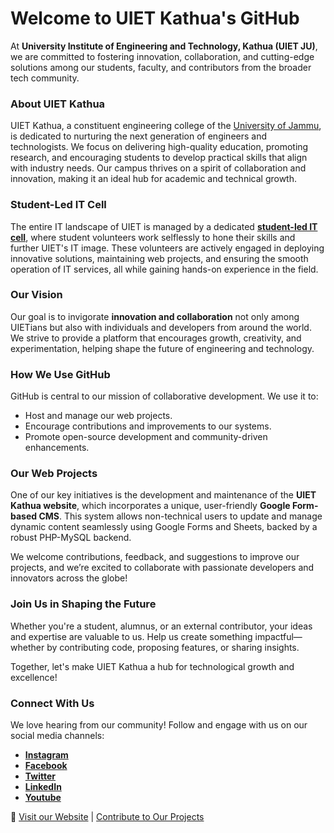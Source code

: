 # Welcome to UIET Kathua's GitHub

At **University Institute of Engineering and Technology, Kathua (UIET JU)**, we are committed to fostering innovation, collaboration, and cutting-edge solutions among our students, faculty, and contributors from the broader tech community.

### About UIET Kathua
UIET Kathua, a constituent engineering college of the [University of Jammu](https://jammuuniversity.ac.in), is dedicated to nurturing the next generation of engineers and technologists. We focus on delivering high-quality education, promoting research, and encouraging students to develop practical skills that align with industry needs. Our campus thrives on a spirit of collaboration and innovation, making it an ideal hub for academic and technical growth.

### Student-Led IT Cell
The entire IT landscape of UIET is managed by a dedicated **[student-led IT cell](https://itcell.uietju@gmail.com)**, where student volunteers work selflessly to hone their skills and further UIET's IT image. These volunteers are actively engaged in deploying innovative solutions, maintaining web projects, and ensuring the smooth operation of IT services, all while gaining hands-on experience in the field.

### Our Vision
Our goal is to invigorate **innovation and collaboration** not only among UIETians but also with individuals and developers from around the world. We strive to provide a platform that encourages growth, creativity, and experimentation, helping shape the future of engineering and technology.

### How We Use GitHub
GitHub is central to our mission of collaborative development. We use it to:
- Host and manage our web projects.
- Encourage contributions and improvements to our systems.
- Promote open-source development and community-driven enhancements.

### Our Web Projects
One of our key initiatives is the development and maintenance of the **UIET Kathua website**, which incorporates a unique, user-friendly **Google Form-based CMS**. This system allows non-technical users to update and manage dynamic content seamlessly using Google Forms and Sheets, backed by a robust PHP-MySQL backend.

We welcome contributions, feedback, and suggestions to improve our projects, and we’re excited to collaborate with passionate developers and innovators across the globe!

### Join Us in Shaping the Future
Whether you're a student, alumnus, or an external contributor, your ideas and expertise are valuable to us. Help us create something impactful—whether by contributing code, proposing features, or sharing insights.

Together, let's make UIET Kathua a hub for technological growth and excellence!

### Connect With Us
We love hearing from our community! Follow and engage with us on our social media channels:
- **[Instagram](https://instagram.com/uietkathua)**
- **[Facebook](https://www.facebook.com/UIETKATHUACAMPUS/)**
- **[Twitter](https://twitter.com/uietkathua)**
- **[LinkedIn](https://www.linkedin.com/company/uiet-kathua/)**
- **[Youtube](https://www.youtube.com/@uietkathua/featured)**

🔗 [Visit our Website](https://uiet.kathuacampus.in) | [Contribute to Our Projects](https://github.com/UIETJU)

